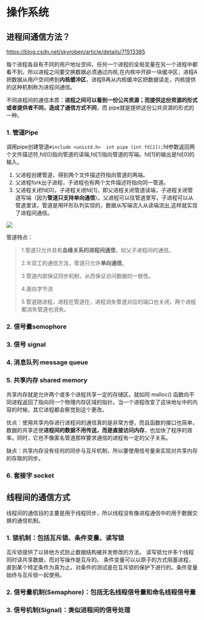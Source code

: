 # 操作系统

## 进程间通信方法？

https://blog.csdn.net/skyroben/article/details/71513385

每个进程各自有不同的用户地址空间，任何一个进程的全局变量在另一个进程中都看不到，所以进程之间要交换数据必须通过内核,在内核中开辟一块缓冲区，进程A把数据从用户空间拷到**内核缓冲区**，进程B再从内核缓冲区把数据读走，内核提供的这种机制称为进程间通信。 

不同进程间的通信本质：**进程之间可以看到一份公共资源；而提供这份资源的形式或者提供者不同，造成了通信方式不同**，而 pipe就是提供这份公共资源的形式的一种。

### 1. 管道Pipe

调用pipe创建管道`#include <unistd.h>  int pipe (int fd[2]);`fd参数返回两个文件描述符,fd[0]指向管道的读端,fd[1]指向管道的写端。fd[1]的输出是fd[0]的输入。

1. 父进程创建管道，得到两个⽂件描述符指向管道的两端。
2. 父进程fork出子进程，⼦进程也有两个⽂件描述符指向同⼀管道。
3. 父进程关闭fd[0]，子进程关闭fd[1]，即⽗进程关闭管道读端，⼦进程关闭管道写端（因为**管道只支持单向通信**）。父进程可以往管道⾥写，子进程可以从管道里读，管道是⽤环形队列实现的，数据从写端流⼊从读端流出,这样就实现了进程间通信。

![](https://icecrea-blog-1300414836.cos.ap-beijing.myqcloud.com/blog/管道进程通信1.png)

管道特点：

>  1.管道只允许具有**血缘关系的进程间通信**，如父子进程间的通信。 
>
>  2.半双工的通信方法，管道只允许**单向通信**。 
>
>  3.管道内部保证同步机制，从而保证访问数据的一致性。 
>
>  4.面向字节流 
>
>  5.管道随进程，进程在管道在，进程消失管道对应的端口也关闭，两个进程都消失管道也消失。

### 2. 信号量semophore 

### 3. 信号 signal 

### 4. 消息队列 message queue

### 5. 共享内存 shared memory 

共享内存就是允许两个或多个进程共享一定的存储区。就如同 malloc() 函数向不同进程返回了指向同一个物理内存区域的指针。当一个进程改变了这块地址中的内容的时候，其它进程都会察觉到这个更改。

优点：使用共享内存进行进程间的通信真的是非常方便，而且函数的接口也简单，数据的共享还使**进程间的数据不用传送，而是直接访问内存**，也加快了程序的效率。同时，它也不像匿名管道那样要求通信的进程有一定的父子关系。

缺点：共享内存没有任何的同步与互斥机制，所以要使用信号量来实现对共享内存的存取的同步。

### 6. 套接字 socket 





## 线程间的通信方式

线程间的通信目的主要是用于线程同步，所以线程没有像进程通信中的用于数据交换的通信机制。

### 1.  锁机制：包括互斥锁、条件变量、读写锁

互斥锁提供了以排他方式防止数据结构被并发修改的方法。
读写锁允许多个线程同时读共享数据，而对写操作是互斥的。
条件变量可以以原子的方式阻塞进程，直到某个特定条件为真为止。对条件的测试是在互斥锁的保护下进行的。条件变量始终与互斥锁一起使用。

### 2. 信号量机制(Semaphore)：包括无名线程信号量和命名线程信号量

### 3. 信号机制(Signal)：类似进程间的信号处理

